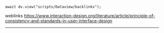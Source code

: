 ```dataviewjs
await dv.view("scripts/Dataview/backlinks");
```
weblinks https://www.interaction-design.org/literature/article/principle-of-consistency-and-standards-in-user-interface-design
___
